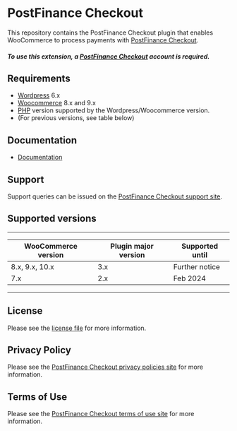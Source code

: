 

# PostFinance Checkout
This repository contains the PostFinance Checkout plugin that enables WooCommerce to process payments with [PostFinance Checkout](https://postfinance.ch/en/business/products/e-commerce/postfinance-checkout-all-in-one.html).

##### To use this extension, a [PostFinance Checkout](https://checkout.postfinance.ch/en-ch/user/signup)  account is required.

## Requirements

* [Wordpress](https://wordpress.org/) 6.x
* [Woocommerce](https://woocommerce.com/) 8.x and 9.x
* [PHP](http://php.net/) version supported by the Wordpress/Woocommerce version.
* (For previous versions, see table below)

## Documentation

* [Documentation](https://plugin-documentation.postfinance-checkout.ch/pfpayments/woocommerce/3.3.17/docs/en/documentation.html)

## Support

Support queries can be issued on the [PostFinance Checkout support site](https://www.postfinance.ch/en/business/support.html).

## Supported versions

____________________________________________________________________________
| WooCommerce version    | Plugin major version   | Supported until        |
|------------------------|------------------------|------------------------|
| 8.x, 9.x, 10.x         | 3.x                    | Further notice         |
| 7.x                    | 2.x                    | Feb 2024               |
----------------------------------------------------------------------------

## License

Please see the [license file](https://github.com/pfpayments/woocommerce/blob/3.3.17/LICENSE) for more information.

## Privacy Policy

Please see the [PostFinance Checkout privacy policies site](https://www.postfinance.ch/en/detail/data-protection/general-privacy-policy.html) for more information.

## Terms of Use

Please see the [PostFinance Checkout terms of use site](https://www.postfinance.ch/content/dam/pfch/doc/0_399/00201_en.pdf) for more information.
